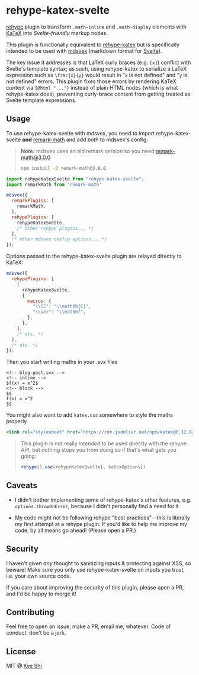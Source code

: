 # rehype-katex-svelte

[rehype][rehype] plugin to transform `.math-inline` and `.math-display`
elements with [KaTeX][katex] into _Svelte-friendly_ markup nodes.

This plugin is functionally equivalent to [rehype-katex][rehype-katex] but is
specifically intended to be used with [mdsvex][mdsvex] (markdown format for
[Svelte][svelte]).

The key issue it addresses is that LaTeX curly braces (e.g. `{x}`) conflict
with Svelte's template syntax; as such, using rehype-katex to serialize a LaTeX
expression such as `\frac{x}{y}` would result in "`x` is not defined" and "`y`
is not defined" errors. This plugin fixes those errors by rendering KaTeX
content via `{@html "..."}` instead of plain HTML nodes (which is what
rehype-katex does), preventing curly-brace content from getting treated as
Svelte template expressions.

[katex]: https://katex.org
[rehype]: https://github.com/rehypejs/rehype
[rehype-katex]: https://github.com/remarkjs/remark-math/tree/HEAD/packages/rehype-katex
[mdsvex]: https://mdsvex.com
[svelte]: https://svelte.dev

## Usage

To use rehype-katex-svelte with mdsvex, you need to import rehype-katex-svelte **and** [remark-math](https://github.com/remarkjs/remark-math) and add both to mdsvex's config:

> **Note:** mdsvex uses an old remark version so you need remark-math@3.0.0
> ```bash
> npm install -D remark-math@3.0.0
> ```

```js
import rehypeKatexSvelte from "rehype-katex-svelte";
import remarkMath from 'remark-math'

mdsvex({
  remarkPlugins: [
    remarkMath,
  ],
  rehypePlugins: [
    rehypeKatexSvelte,
    /* other rehype plugins... */
  ],
  /* other mdsvex config options... */
});
```

Options passed to the rehype-katex-svelte plugin are relayed directly to KaTeX:

```js
mdsvex({
  rehypePlugins: [
    [
      rehypeKatexSvelte,
      {
        macros: {
          "\\CC": "\\mathbb{C}",
          "\\vec": "\\mathbf",
        },
      },
    ],
    /* etc. */
  ],
  /* etc. */
});
```

Then you start writing maths in your .svx files

```svelte
<!-- blog-post.svx -->
<!-- inline -->
$f(x) = x^2$
<!-- block -->
$$
f(x) = x^2
$$
```

You might also want to add `katex.css` somewhere to style the maths properly

```html
<link rel="stylesheet" href="https://cdn.jsdelivr.net/npm/katex@0.12.0/dist/katex.min.css" integrity="sha384-AfEj0r4/OFrOo5t7NnNe46zW/tFgW6x/bCJG8FqQCEo3+Aro6EYUG4+cU+KJWu/X" crossorigin="anonymous">
```

> This plugin is not really _intended_ to be used directly with the rehype API,
> but nothing stops you from doing so if that's what gets you going:
>
> ```js
> rehype().use(rehypeKatexSvelte[, katexOptions])
> ```

## Caveats

- I didn't bother implementing some of rehype-katex's other features, e.g.
  `options.throwOnError`, because I didn't personally find a need for it.

- My code might not be following rehype "best practices"—this is literally my
  first attempt at a rehype plugin. If you'd like to help me improve my code,
  by all means go ahead! (Please open a PR.)

## Security

I haven't given _any_ thought to sanitizing inputs & protecting against XSS, so
beware! Make sure you only use rehype-katex-svelte on inputs you trust, i.e.
your own source code.

If you care about improving the security of this plugin, please open a PR, and
I'd be happy to merge it!

## Contributing

Feel free to open an issue, make a PR, email me, whatever. Code of conduct:
don't be a jerk.

## License

MIT @ [Kye Shi](https://github.com/kwshi)
